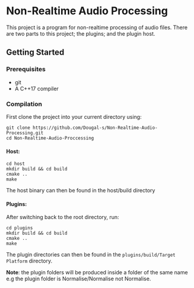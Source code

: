 # Non-Realtime Audio Processing
This project is a program for non-realtime processing of audio files. There are two parts to this project; the plugins; and the plugin host.

## Getting Started

### Prerequisites
* git
* A C++17 compiler

### Compilation
First clone the project into your current directory using:
```
git clone https://github.com/Dougal-s/Non-Realtime-Audio-Processing.git
cd Non-Realtime-Audio-Proccessing
```

#### Host:
```
cd host
mkdir build && cd build
cmake ..
make
```
The host binary can then be found in the host/build directory

#### Plugins:
After switching back to the root directory, run:
```
cd plugins
mkdir build && cd build
cmake ..
make
```
The plugin directories can then be found in the `plugins/build/Target Platform` directory.

**Note**: the plugin folders will be produced inside a folder of the same name e.g the plugin folder is Normalise/Normalise not Normalise.
